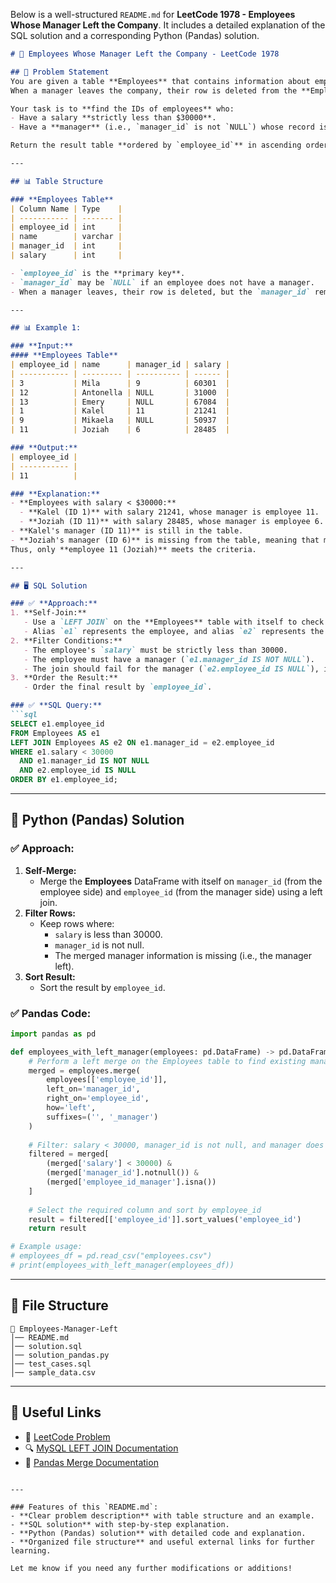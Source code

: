 Below is a well-structured `README.md` for **LeetCode 1978 - Employees Whose Manager Left the Company**. It includes a detailed explanation of the SQL solution and a corresponding Python (Pandas) solution.

```md
# 🏢 Employees Whose Manager Left the Company - LeetCode 1978

## 📌 Problem Statement
You are given a table **Employees** that contains information about employees, including their salary and the ID of the manager they report to.  
When a manager leaves the company, their row is deleted from the **Employees** table, but the `manager_id` in the records of their reports still remains.

Your task is to **find the IDs of employees** who:
- Have a salary **strictly less than $30000**.
- Have a **manager** (i.e., `manager_id` is not `NULL`) whose record is **missing** in the table (i.e., the manager left the company).

Return the result table **ordered by `employee_id`** in ascending order.

---

## 📊 Table Structure

### **Employees Table**
| Column Name | Type    |
| ----------- | ------- |
| employee_id | int     |
| name        | varchar |
| manager_id  | int     |
| salary      | int     |

- `employee_id` is the **primary key**.
- `manager_id` may be `NULL` if an employee does not have a manager.
- When a manager leaves, their row is deleted, but the `manager_id` remains in the reports' records.

---

## 📊 Example 1:

### **Input:**
#### **Employees Table**
| employee_id | name      | manager_id | salary |
| ----------- | --------- | ---------- | ------ |
| 3           | Mila      | 9          | 60301  |
| 12          | Antonella | NULL       | 31000  |
| 13          | Emery     | NULL       | 67084  |
| 1           | Kalel     | 11         | 21241  |
| 9           | Mikaela   | NULL       | 50937  |
| 11          | Joziah    | 6          | 28485  |

### **Output:**
| employee_id |
| ----------- |
| 11          |

### **Explanation:**
- **Employees with salary < $30000:**  
  - **Kalel (ID 1)** with salary 21241, whose manager is employee 11.
  - **Joziah (ID 11)** with salary 28485, whose manager is employee 6.
- **Kalel's manager (ID 11)** is still in the table.  
- **Joziah's manager (ID 6)** is missing from the table, meaning that manager left the company.  
Thus, only **employee 11 (Joziah)** meets the criteria.

---

## 🖥 SQL Solution

### ✅ **Approach:**
1. **Self-Join:**  
   - Use a `LEFT JOIN` on the **Employees** table with itself to check if an employee's manager exists.
   - Alias `e1` represents the employee, and alias `e2` represents the manager.
2. **Filter Conditions:**
   - The employee's `salary` must be strictly less than 30000.
   - The employee must have a manager (`e1.manager_id IS NOT NULL`).
   - The join should fail for the manager (`e2.employee_id IS NULL`), indicating the manager left.
3. **Order the Result:**  
   - Order the final result by `employee_id`.

### ✅ **SQL Query:**
```sql
SELECT e1.employee_id
FROM Employees AS e1
LEFT JOIN Employees AS e2 ON e1.manager_id = e2.employee_id
WHERE e1.salary < 30000
  AND e1.manager_id IS NOT NULL
  AND e2.employee_id IS NULL
ORDER BY e1.employee_id;
```

---

## 🐍 Python (Pandas) Solution

### ✅ **Approach:**
1. **Self-Merge:**  
   - Merge the **Employees** DataFrame with itself on `manager_id` (from the employee side) and `employee_id` (from the manager side) using a left join.
2. **Filter Rows:**  
   - Keep rows where:
     - `salary` is less than 30000.
     - `manager_id` is not null.
     - The merged manager information is missing (i.e., the manager left).
3. **Sort Result:**  
   - Sort the result by `employee_id`.

### ✅ **Pandas Code:**
```python
import pandas as pd

def employees_with_left_manager(employees: pd.DataFrame) -> pd.DataFrame:
    # Perform a left merge on the Employees table to find existing managers
    merged = employees.merge(
        employees[['employee_id']], 
        left_on='manager_id', 
        right_on='employee_id', 
        how='left', 
        suffixes=('', '_manager')
    )
    
    # Filter: salary < 30000, manager_id is not null, and manager does not exist (NaN in employee_id_manager)
    filtered = merged[
        (merged['salary'] < 30000) &
        (merged['manager_id'].notnull()) &
        (merged['employee_id_manager'].isna())
    ]
    
    # Select the required column and sort by employee_id
    result = filtered[['employee_id']].sort_values('employee_id')
    return result

# Example usage:
# employees_df = pd.read_csv("employees.csv")
# print(employees_with_left_manager(employees_df))
```

---

## 📁 File Structure
```
📂 Employees-Manager-Left
│── README.md
│── solution.sql
│── solution_pandas.py
│── test_cases.sql
│── sample_data.csv
```

---

## 🔗 Useful Links
- 📖 [LeetCode Problem](https://leetcode.com/problems/employees-whose-manager-left-the-company/)
- 🔍 [MySQL LEFT JOIN Documentation](https://www.w3schools.com/sql/sql_join_left.asp)
- 🐍 [Pandas Merge Documentation](https://pandas.pydata.org/docs/reference/api/pandas.DataFrame.merge.html)
```

---

### Features of this `README.md`:
- **Clear problem description** with table structure and an example.
- **SQL solution** with step-by-step explanation.
- **Python (Pandas) solution** with detailed code and explanation.
- **Organized file structure** and useful external links for further learning.

Let me know if you need any further modifications or additions!